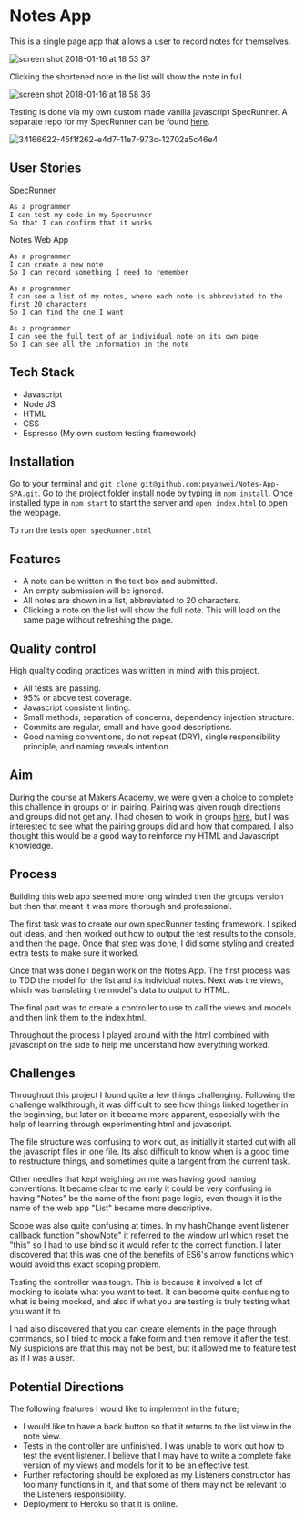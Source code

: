 # Notes App

This is a single page app that allows a user to record notes for themselves.

![screen shot 2018-01-16 at 18 53 37](https://user-images.githubusercontent.com/14803518/35006527-bcd20de0-faee-11e7-971b-f57d0c8ba779.png)

Clicking the shortened note in the list will show the note in full.

![screen shot 2018-01-16 at 18 58 36](https://user-images.githubusercontent.com/14803518/35006756-50a629fc-faef-11e7-9669-b11ed8fd1a75.png)

Testing is done via my own custom made vanilla javascript SpecRunner. A separate repo for my SpecRunner can be found [here](https://github.com/puyanwei/espresso).

![34166622-45f1f262-e4d7-11e7-973c-12702a5c46e4](https://user-images.githubusercontent.com/14803518/34966318-c233ca9a-fa52-11e7-8449-c0bc99815809.png)

## User Stories

SpecRunner

```
As a programmer
I can test my code in my Specrunner
So that I can confirm that it works
```

Notes Web App

```
As a programmer
I can create a new note
So I can record something I need to remember

As a programmer
I can see a list of my notes, where each note is abbreviated to the first 20 characters
So I can find the one I want

As a programmer
I can see the full text of an individual note on its own page
So I can see all the information in the note
```

## Tech Stack

* Javascript
* Node JS
* HTML
* CSS
* Espresso (My own custom testing framework)

## Installation

Go to your terminal and `git clone git@github.com:puyanwei/Notes-App-SPA.git`. Go to the project folder install node by typing in `npm install`. Once installed type in `npm start` to start the server and `open index.html` to open the webpage.

To run the tests `open specRunner.html`

## Features

* A note can be written in the text box and submitted.
* An empty submission will be ignored.
* All notes are shown in a list, abbreviated to 20 characters.
* Clicking a note on the list will show the full note. This will load on the same page without refreshing the page.

## Quality control

High quality coding practices was written in mind with this project.

* All tests are passing.
* 95% or above test coverage.
* Javascript consistent linting.
* Small methods, separation of concerns, dependency injection structure.
* Commits are regular, small and have good descriptions.
* Good naming conventions, do not repeat (DRY), single responsibility principle, and naming reveals intention.

## Aim

During the course at Makers Academy, we were given a choice to complete this challenge in groups or in pairing. Pairing was given rough directions and groups did not get any. I had chosen to work in groups [here](https://github.com/puyanwei/DwepsNotePad), but I was interested to see what the pairing groups did and how that compared. I also thought this would be a good way to reinforce my HTML and Javascript knowledge.

## Process

Building this web app seemed more long winded then the groups version but then that meant it was more thorough and professional.

The first task was to create our own specRunner testing framework. I spiked out ideas, and then worked out how to output the test results to the console, and then the page. Once that step was done, I did some styling and created extra tests to make sure it worked.

Once that was done I began work on the Notes App. The first process was to TDD the model for the list and its individual notes. Next was the views, which was translating the model's data to output to HTML.

The final part was to create a controller to use to call the views and models and then link them to the index.html.

Throughout the process I played around with the html combined with javascript on the side to help me understand how everything worked.

## Challenges

Throughout this project I found quite a few things challenging. Following the challenge walkthrough, it was difficult to see how things linked together in the beginning, but later on it became more apparent, especially with the help of learning through experimenting html and javascript.

The file structure was confusing to work out, as initially it started out with all the javascript files in one file. Its also difficult to know when is a good time to restructure things, and sometimes quite a tangent from the current task.

Other needles that kept weighing on me was having good naming conventions. It became clear to me early it could be very confusing in having "Notes" be the name of the front page logic, even though it is the name of the web app "List" became more descriptive.

Scope was also quite confusing at times. In my hashChange event listener callback function "showNote" it referred to the window url which reset the "this" so I had to use bind so it would refer to the correct function. I later discovered that this was one of the benefits of ES6's arrow functions which would avoid this exact scoping problem.

Testing the controller was tough. This is because it involved a lot of mocking to isolate what you want to test. It can become quite confusing to what is being mocked, and also if what you are testing is truly testing what you want it to.

I had also discovered that you can create elements in the page through commands, so I tried to mock a fake form and then remove it after the test. My suspicions are that this may not be best, but it allowed me to feature test as if I was a user.

## Potential Directions

The following features I would like to implement in the future;

* I would like to have a back button so that it returns to the list view in the note view.
* Tests in the controller are unfinished. I was unable to work out how to test the event listener. I believe that I may have to write a complete fake version of my views and models for it to be an effective test.
* Further refactoring should be explored as my Listeners constructor has too many functions in it, and that some of them may not be relevant to the Listeners responsibility.
* Deployment to Heroku so that it is online.
